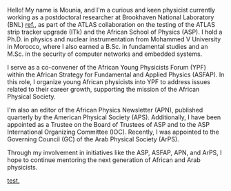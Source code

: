 Hello! My name is Mounia, and I'm a curious and keen physicist currently working as a postdoctoral researcher at Brookhaven National Laboratory (BNL) [ref.](https://www.bnl.gov/staff/mlaassiri), as part of the ATLAS collaboration on the testing of the ATLAS strip tracker upgrade (ITk) and the African School of Physics (ASP). I hold a Ph.D. in physics and nuclear instrumentation from Mohammed V University in Morocco, where I also earned a B.Sc. in fundamental studies and an M.Sc. in the security of computer networks and embedded systems.

I serve as a co-convener of the African Young Physicists Forum (YPF) within the African Strategy for Fundamental and Applied Physics (ASFAP). In this role, I organize young African physicists into YPF to address issues related to their career growth, supporting the mission of the African Physical Society. 

I'm also an editor of the African Physics Newsletter (APN), published quarterly by the American Physical Society (APS). Additionally, I have been appointed as a Trustee on the Board of Trustees of ASP and to the ASP International Organizing Committee (IOC). Recently, I was appointed to the Governing Council (GC) of the Arab Physical Society (ArPS).

Through my involvement in initiatives like the ASP, ASFAP, APN, and ArPS, I hope to continue mentoring the next generation of African and Arab physicists.

[test.]([https://www.bnl.gov/staff/mlaassiri](https://github.com/MouniaLaassiri/mounialaassiri.github.io/blob/main/Outreach/Description.html))
